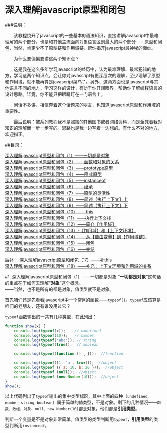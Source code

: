 # 深入理解javascript原型和闭包

###说明：

　　该教程绕开了javascript的一些基本的语法知识，直接讲解javascript中最难理解的两个部分，也是和其他主流面向对象语言区别最大的两个部分——原型和闭包，当然，肯定少不了原型链和作用域链。帮你揭开javascript最神秘的面纱。  

　　为什么要偏偏要讲这两个知识点？  

　　这是我在这么多年学习javascript的经历中，认为最难理解、最常犯错的地方，学习这两个知识点，会让你对javascript有更深层次的理解，至少理解了原型和作用域，就不能再算是javascript菜鸟了。另外，这两方面也是javascript与其他语言不同的地方，学习这样的设计，有助于你开阔眼界，帮助你了解编程语言的设计思路。毕竟，你不能只把眼睛盯在一门语言上。  

　　闲话不多讲，相信奔着这个话题来的朋友，也知道javascript原型和作用域的重要性。  

　　最后说明：被系列教程我不是照搬的其他图书或者网络资料，而是全凭着我对知识的理解而一步一步写的。思路也是我一边写着一边想的。有什么不对的地方，欢迎指正。  
  
  
##目录：

[深入理解javascript原型和闭包（1）——一切都是对象]()  
[深入理解javascript原型和闭包（2）——函数和对象的关系]()  
[深入理解javascript原型和闭包（3）——prototype原型]()  
[深入理解javascript原型和闭包（4）——隐式原型]()  
[深入理解javascript原型和闭包（5）——instanceof]()  
[深入理解javascript原型和闭包（6）——继承]()  
[深入理解javascript原型和闭包（7）——原型的灵活性]()  
[深入理解javascript原型和闭包（8）——简述【执行上下文】上]()  
[深入理解javascript原型和闭包（9）——简述【执行上下文】下]()  
[深入理解javascript原型和闭包（10）——this]()  
[深入理解javascript原型和闭包（11）——执行上下文栈]()  
[深入理解javascript原型和闭包（12）——简介【作用域】]()  
[深入理解javascript原型和闭包（13）-【作用域】和【上下文环境】]()  
[深入理解javascript原型和闭包（14）——从【自由变量】到【作用域链】]()  
[深入理解javascript原型和闭包（15）——闭包]()  
[深入理解javascript原型和闭包（16）——完结]()  

后补：
[深入理解javascript原型和闭包（17）——补this]()  
[深入理解javascript原型和闭包（18）——补充：上下文环境和作用域的关系]()  




#1. 深入理解javascript原型和闭包（1）——一切都是对象 
“**一切都是对象**”这句话的重点在于如何去理解“**对象**”这个概念。  
——当然，也不是所有的都是对象，值类型就不是对象。  
 

首先咱们还是先看看javascript中一个常用的函数——`typeof()`。`typeof`应该算是咱们的老朋友，还有谁没用过它？  
  
`typeof`函数输出的一共有几种类型，在此列出：  
```js
function show(x) {
	console.log(typeof(x));    // undefined
	console.log(typeof(10));   // number
	console.log(typeof('abc')); // string
	console.log(typeof(true));  // boolean

	console.log(typeof(function () { }));  //function

	console.log(typeof([1, 'a', true]));  //object
	console.log(typeof ({ a: 10, b: 20 }));  //object
	console.log(typeof (null));  //object
	console.log(typeof (new Number(10)));  //object
}
show();
```
以上代码列出了`typeof`输出的集中类型标识，其中上面的四种（`undefined`, `number`, `string`, `boolean`）属于简单的值类型，不是对象。剩下的几种情况——`函数、数组、对象、null、new Number(10)`都是对象。他们都是**引用类型**。  
  
判断一个变量是不是对象非常简单。值类型的类型判断用`typeof`，**引用类型**的类型判断用`instanceof`。  



